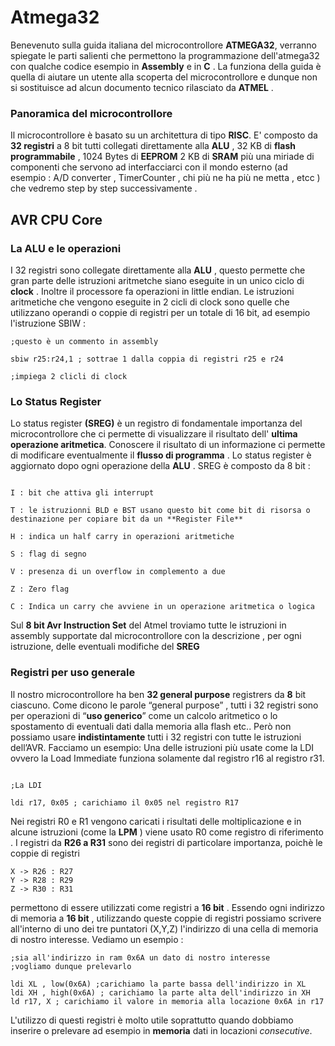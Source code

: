 # Atmega32

Benevenuto sulla guida italiana del microcontrollore **ATMEGA32**, verranno spiegate le parti salienti che permettono la programmazione dell'atmega32 con qualche codice esempio in **Assembly** e in **C** .
La funziona della guida è quella di aiutare un utente alla scoperta del microcontrollore e dunque non si sostituisce ad alcun documento tecnico rilasciato da **ATMEL** .

### Panoramica del microcontrollore

Il microcontrollore è basato su un architettura di tipo **RISC**.
E' composto da **32 registri** a 8 bit tutti collegati direttamente alla **ALU** , 32 KB di **flash programmabile** , 1024 Bytes di **EEPROM** 2 KB di **SRAM** più una miriade di componenti che servono ad interfacciarci con il mondo esterno (ad esempio : A/D converter , TimerCounter , chi più ne ha più ne metta , etcc ) che vedremo step by step successivamente .

## AVR CPU Core

### La ALU e le operazioni

I 32 registri sono collegate direttamente alla **ALU** , questo permette che gran parte delle istruzioni aritmetche siano eseguite in un unico ciclo di **clock** .
Inoltre il processore fa operazioni in little endian.
Le istruzioni aritmetiche che vengono eseguite in 2 cicli di clock sono quelle che utilizzano operandi o coppie di registri per un totale di 16 bit, ad esempio l'istruzione SBIW :

```
;questo è un commento in assembly

sbiw r25:r24,1 ; sottrae 1 dalla coppia di registri r25 e r24

;impiega 2 clicli di clock

```

### Lo Status Register

Lo status register **(SREG)** è un registro di fondamentale importanza del microcontrollore che ci permette di visualizzare il risultato dell' **ultima**  **operazione aritmetica**. Conoscere il risultato di un informazione ci permette di modificare eventualmente il **flusso di programma** . Lo status register è aggiornato dopo ogni operazione della **ALU** .
SREG è composto da 8 bit :  

```

I : bit che attiva gli interrupt

T : le istruzionni BLD e BST usano questo bit come bit di risorsa o destinazione per copiare bit da un **Register File**

H : indica un half carry in operazioni aritmetiche 

S : flag di segno

V : presenza di un overflow in complemento a due

Z : Zero flag

C : Indica un carry che avviene in un operazione aritmetica o logica

```
Sul **8 bit Avr Instruction Set** del Atmel troviamo tutte le istruzioni in assembly supportate dal microcontrollore con la descrizione , per ogni istruzione, delle eventuali modifiche del **SREG**

### Registri per uso generale
Il nostro microcontrollore ha ben **32 general purpose** registrers da **8** bit ciascuno.
Come dicono le parole “general purpose” , tutti i 32 registri sono per  operazioni di “**uso generico**” come un calcolo aritmetico o lo spostamento di eventuali dati dalla memoria alla flash etc..
Però non possiamo usare **indistintamente** tutti i 32 registri con tutte le istruzioni dell’AVR.
Facciamo un esempio:
Una delle istruzioni più usate come la LDI ovvero la Load Immediate funziona solamente dal registro r16 al registro r31.


```

;La LDI 

ldi r17, 0x05 ; carichiamo il 0x05 nel registro R17

```

Nei registri R0 e R1 vengono caricati i risultati delle moltiplicazione e in alcune istruzioni (come la **LPM** ) viene usato R0 come registro di riferimento .
I registri da **R26 a R31** sono dei registri di particolare importanza, poichè le coppie di registri 

```
X -> R26 : R27
Y -> R28 : R29
Z -> R30 : R31

```

permettono di essere utilizzati come registri a **16 bit** . Essendo ogni indirizzo di memoria a **16 bit** , utilizzando queste coppie di registri possiamo scrivere all'interno di uno dei tre puntatori (X,Y,Z) l'indirizzo di una cella di memoria di nostro interesse. Vediamo un esempio :

```
;sia all'indirizzo in ram 0x6A un dato di nostro interesse
;vogliamo dunque prelevarlo

ldi XL , low(0x6A) ;carichiamo la parte bassa dell'indirizzo in XL
ldi XH , high(0x6A) ; carichiamo la parte alta dell'indirizzo in XH
ld r17, X ; carichiamo il valore in memoria alla locazione 0x6A in r17

```
L'utilizzo di questi registri è molto utile soprattutto quando dobbiamo inserire o prelevare ad esempio in **memoria** dati in locazioni *consecutive*.

